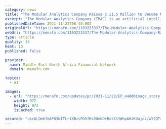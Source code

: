```yaml
---
category: news
title: "The Modular Analytics Company Raises c.£1.5 Million to Become Market-leading AI Company in Manchester and the Midlands"
excerpt: "The Modular Analytics Company (TMAC) is an artificial intelligence and machine learning solution provider. The Greater Manchester Invest"
publishedDateTime: 2021-11-22T08:48:00Z
originalUrl: "https://menafn.com/1103223337/The-Modular-Analytics-Company-Raises-c15-Million-to-Become-Market-leading-AI-Company-in-Manchester-and-the-Midlands"
webUrl: "https://menafn.com/1103223337/The-Modular-Analytics-Company-Raises-c15-Million-to-Become-Market-leading-AI-Company-in-Manchester-and-the-Midlands"
type: article
quality: 13
heat: 13
published: false

provider:
  name: Middle East North Africa Financial Network
  domain: menafn.com

topics:
  - AI

images:
  - url: "https://menafn.com/updates/pr/2021-11/22/EP_e48d0image_story.png"
    width: 972
    height: 972
    isCached: true

secured: "usrALQmkfmAP83NITLriXBzsPDhfHs8OuND+BasX1YWhpAHiKOwjoz/wY7QTrKYtJbT8/hWQ37J+KGDYLXRVPAaOorQGI1nJMIAscSiBliMZnJTMnvX8AhQJKdwePyo4LgHNjtiLIX23nlevXySSwiQJzhoLuZBfwoSqcKn9IX+mDPXATVfX2b1k8iIyR4zyzNFIgsQD3ElV3blg5Ws1bjthwlnDZDcsrxrBwp71EKETYzwGrVAbCZ6qXUuPGrJwrGjKjGu5bE0X0h3PXQGd9JjofIfJZkn4lY44Z8xrG0h6fg/FK4AqkMPFkvQ7Y2sHnL7/taHKads5G646uS77/e5COCuHgL0pDe7bfUGByJE=;cJZtb5NAq1Fl1GYf6F9ORA=="
---
```


